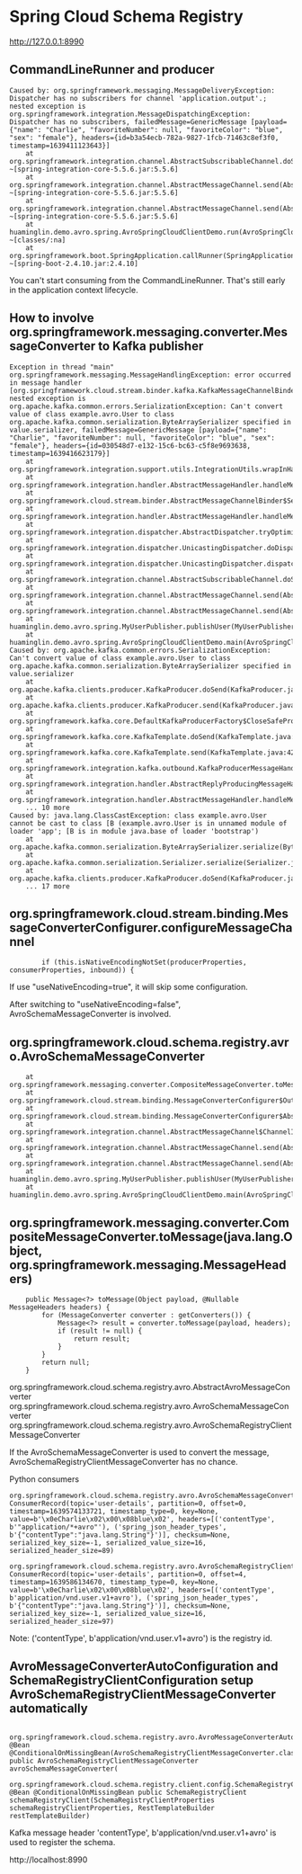 # Spring Cloud Schema Registry

http://127.0.0.1:8990

## CommandLineRunner and producer

```
Caused by: org.springframework.messaging.MessageDeliveryException: Dispatcher has no subscribers for channel 'application.output'.; nested exception is org.springframework.integration.MessageDispatchingException: Dispatcher has no subscribers, failedMessage=GenericMessage [payload={"name": "Charlie", "favoriteNumber": null, "favoriteColor": "blue", "sex": "female"}, headers={id=b3a54ecb-782a-9827-1fcb-71463c8ef3f0, timestamp=1639411123643}]
	at org.springframework.integration.channel.AbstractSubscribableChannel.doSend(AbstractSubscribableChannel.java:76) ~[spring-integration-core-5.5.6.jar:5.5.6]
	at org.springframework.integration.channel.AbstractMessageChannel.send(AbstractMessageChannel.java:317) ~[spring-integration-core-5.5.6.jar:5.5.6]
	at org.springframework.integration.channel.AbstractMessageChannel.send(AbstractMessageChannel.java:272) ~[spring-integration-core-5.5.6.jar:5.5.6]
	at huaminglin.demo.avro.spring.AvroSpringCloudClientDemo.run(AvroSpringCloudClientDemo.java:40) ~[classes/:na]
	at org.springframework.boot.SpringApplication.callRunner(SpringApplication.java:808) ~[spring-boot-2.4.10.jar:2.4.10]
```

You can't start consuming from the CommandLineRunner.
That's still early in the application context lifecycle.

## How to involve org.springframework.messaging.converter.MessageConverter to Kafka publisher

```
Exception in thread "main" org.springframework.messaging.MessageHandlingException: error occurred in message handler [org.springframework.cloud.stream.binder.kafka.KafkaMessageChannelBinder$ProducerConfigurationMessageHandler@17e0933c]; nested exception is org.apache.kafka.common.errors.SerializationException: Can't convert value of class example.avro.User to class org.apache.kafka.common.serialization.ByteArraySerializer specified in value.serializer, failedMessage=GenericMessage [payload={"name": "Charlie", "favoriteNumber": null, "favoriteColor": "blue", "sex": "female"}, headers={id=030548d7-e132-15c6-bc63-c5f8e9693638, timestamp=1639416623179}]
	at org.springframework.integration.support.utils.IntegrationUtils.wrapInHandlingExceptionIfNecessary(IntegrationUtils.java:191)
	at org.springframework.integration.handler.AbstractMessageHandler.handleMessage(AbstractMessageHandler.java:65)
	at org.springframework.cloud.stream.binder.AbstractMessageChannelBinder$SendingHandler.handleMessageInternal(AbstractMessageChannelBinder.java:1074)
	at org.springframework.integration.handler.AbstractMessageHandler.handleMessage(AbstractMessageHandler.java:56)
	at org.springframework.integration.dispatcher.AbstractDispatcher.tryOptimizedDispatch(AbstractDispatcher.java:115)
	at org.springframework.integration.dispatcher.UnicastingDispatcher.doDispatch(UnicastingDispatcher.java:133)
	at org.springframework.integration.dispatcher.UnicastingDispatcher.dispatch(UnicastingDispatcher.java:106)
	at org.springframework.integration.channel.AbstractSubscribableChannel.doSend(AbstractSubscribableChannel.java:72)
	at org.springframework.integration.channel.AbstractMessageChannel.send(AbstractMessageChannel.java:317)
	at org.springframework.integration.channel.AbstractMessageChannel.send(AbstractMessageChannel.java:272)
	at huaminglin.demo.avro.spring.MyUserPublisher.publishUser(MyUserPublisher.java:28)
	at huaminglin.demo.avro.spring.AvroSpringCloudClientDemo.main(AvroSpringCloudClientDemo.java:39)
Caused by: org.apache.kafka.common.errors.SerializationException: Can't convert value of class example.avro.User to class org.apache.kafka.common.serialization.ByteArraySerializer specified in value.serializer
	at org.apache.kafka.clients.producer.KafkaProducer.doSend(KafkaProducer.java:932)
	at org.apache.kafka.clients.producer.KafkaProducer.send(KafkaProducer.java:889)
	at org.springframework.kafka.core.DefaultKafkaProducerFactory$CloseSafeProducer.send(DefaultKafkaProducerFactory.java:984)
	at org.springframework.kafka.core.KafkaTemplate.doSend(KafkaTemplate.java:649)
	at org.springframework.kafka.core.KafkaTemplate.send(KafkaTemplate.java:429)
	at org.springframework.integration.kafka.outbound.KafkaProducerMessageHandler.handleRequestMessage(KafkaProducerMessageHandler.java:513)
	at org.springframework.integration.handler.AbstractReplyProducingMessageHandler.handleMessageInternal(AbstractReplyProducingMessageHandler.java:136)
	at org.springframework.integration.handler.AbstractMessageHandler.handleMessage(AbstractMessageHandler.java:56)
	... 10 more
Caused by: java.lang.ClassCastException: class example.avro.User cannot be cast to class [B (example.avro.User is in unnamed module of loader 'app'; [B is in module java.base of loader 'bootstrap')
	at org.apache.kafka.common.serialization.ByteArraySerializer.serialize(ByteArraySerializer.java:19)
	at org.apache.kafka.common.serialization.Serializer.serialize(Serializer.java:62)
	at org.apache.kafka.clients.producer.KafkaProducer.doSend(KafkaProducer.java:929)
	... 17 more
```

## org.springframework.cloud.stream.binding.MessageConverterConfigurer.configureMessageChannel

```
		if (this.isNativeEncodingNotSet(producerProperties, consumerProperties, inbound)) {
```

If use "useNativeEncoding=true", it will skip some configuration.

After switching to "useNativeEncoding=false", AvroSchemaMessageConverter is involved.

## org.springframework.cloud.schema.registry.avro.AvroSchemaMessageConverter

```
	at org.springframework.messaging.converter.CompositeMessageConverter.toMessage(CompositeMessageConverter.java:82)
	at org.springframework.cloud.stream.binding.MessageConverterConfigurer$OutboundContentTypeConvertingInterceptor.doPreSend(MessageConverterConfigurer.java:280)
	at org.springframework.cloud.stream.binding.MessageConverterConfigurer$AbstractContentTypeInterceptor.preSend(MessageConverterConfigurer.java:312)
	at org.springframework.integration.channel.AbstractMessageChannel$ChannelInterceptorList.preSend(AbstractMessageChannel.java:469)
	at org.springframework.integration.channel.AbstractMessageChannel.send(AbstractMessageChannel.java:309)
	at org.springframework.integration.channel.AbstractMessageChannel.send(AbstractMessageChannel.java:272)
	at huaminglin.demo.avro.spring.MyUserPublisher.publishUser(MyUserPublisher.java:28)
	at huaminglin.demo.avro.spring.AvroSpringCloudClientDemo.main(AvroSpringCloudClientDemo.java:41)
```


## org.springframework.messaging.converter.CompositeMessageConverter.toMessage(java.lang.Object, org.springframework.messaging.MessageHeaders)

```
	public Message<?> toMessage(Object payload, @Nullable MessageHeaders headers) {
		for (MessageConverter converter : getConverters()) {
			Message<?> result = converter.toMessage(payload, headers);
			if (result != null) {
				return result;
			}
		}
		return null;
	}
```

org.springframework.cloud.schema.registry.avro.AbstractAvroMessageConverter
org.springframework.cloud.schema.registry.avro.AvroSchemaMessageConverter
org.springframework.cloud.schema.registry.avro.AvroSchemaRegistryClientMessageConverter

If the AvroSchemaMessageConverter is used to convert the message, AvroSchemaRegistryClientMessageConverter has no chance.

Python consumers
```
org.springframework.cloud.schema.registry.avro.AvroSchemaMessageConverter:
ConsumerRecord(topic='user-details', partition=0, offset=0, timestamp=1639574133721, timestamp_type=0, key=None, value=b'\x0eCharlie\x02\x00\x08blue\x02', headers=[('contentType', b'"application/*+avro"'), ('spring_json_header_types', b'{"contentType":"java.lang.String"}')], checksum=None, serialized_key_size=-1, serialized_value_size=16, serialized_header_size=89)

org.springframework.cloud.schema.registry.avro.AvroSchemaRegistryClientMessageConverter:
ConsumerRecord(topic='user-details', partition=0, offset=4, timestamp=1639586134670, timestamp_type=0, key=None, value=b'\x0eCharlie\x02\x00\x08blue\x02', headers=[('contentType', b'application/vnd.user.v1+avro'), ('spring_json_header_types', b'{"contentType":"java.lang.String"}')], checksum=None, serialized_key_size=-1, serialized_value_size=16, serialized_header_size=97)
```
Note: ('contentType', b'application/vnd.user.v1+avro') is the registry id.

## AvroMessageConverterAutoConfiguration and SchemaRegistryClientConfiguration setup AvroSchemaRegistryClientMessageConverter automatically

```

org.springframework.cloud.schema.registry.avro.AvroMessageConverterAutoConfiguration
@Bean @ConditionalOnMissingBean(AvroSchemaRegistryClientMessageConverter.class) public AvroSchemaRegistryClientMessageConverter avroSchemaMessageConverter(

org.springframework.cloud.schema.registry.client.config.SchemaRegistryClientConfiguration
@Bean @ConditionalOnMissingBean public SchemaRegistryClient schemaRegistryClient(SchemaRegistryClientProperties schemaRegistryClientProperties, RestTemplateBuilder restTemplateBuilder)
```

Kafka message header 'contentType', b'application/vnd.user.v1+avro' is used to register the schema.

http://localhost:8990
